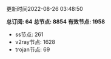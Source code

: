 更新时间2022-08-26 03:48:50

**总订阅: 64**
**总节点: 8854**
**有效节点: 1958**
- ss节点: 261
- v2ray节点: 1628
- trojan节点: 69
